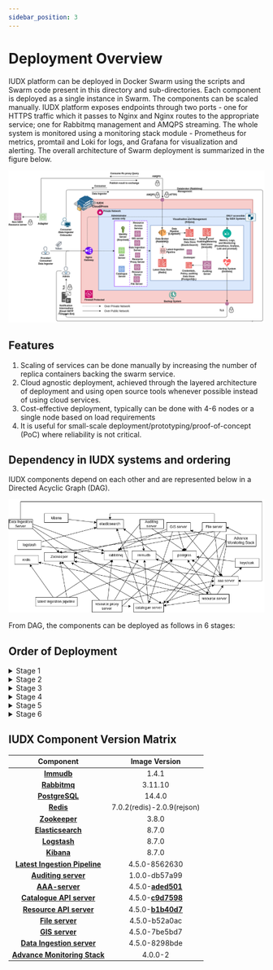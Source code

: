 ```yaml
---
sidebar_position: 3
---
```


# Deployment Overview

IUDX platform can be deployed in Docker Swarm using the scripts and Swarm code present in this directory and sub-directories. Each component is deployed as a single instance in Swarm. The components can be scaled manually. IUDX platform exposes endpoints through two ports - one for HTTPS traffic which it passes to Nginx and Nginx routes to the appropriate service; one for Rabbitmq management and AMQPS streaming. The whole system is monitored using a monitoring stack module - Prometheus for metrics, promtail and Loki for logs, and Grafana for visualization and alerting. The overall architecture of Swarm deployment is summarized in the figure below.

![Architecture](../../../resources/auth/Overview-Deloyment-IUDX-Swarm.png)<br/>

## Features

1. Scaling of services can be done manually by increasing the number of replica containers backing the swarm service.
2. Cloud agnostic deployment, achieved through the layered architecture of deployment and using open source tools whenever possible instead of using cloud services.
3. Cost-effective deployment, typically can be done with 4-6 nodes or a single node based on load requirements
4. It is useful for small-scale deployment/prototyping/proof-of-concept (PoC) where reliability is not critical.

## Dependency in IUDX systems and ordering

IUDX components depend on each other and are represented below in a Directed Acyclic Graph (DAG).

![Architecture](../../../resources/auth/IUDX-Dependency-Graph.png)<br/>

From DAG, the components can be deployed as follows in 6 stages:

## Order of Deployment

   
<details>

<summary>Stage 1</summary>
1. [Immudb]
2. Rabbitmq<br/>
3. Postgresql<br/>
4. Redis<br/>
5. Zookeeper<br/>
6. Elasticsearch (Deploy ELK together)<br/>
</details>

<details>
<summary>Stage 2</summary>
    1. Logstash<br/>
    2. Kibana<br/>
    3. Keycloak<br/>
    4. Latest ingestion pipeline<br/>
    5. Auditing server<br/>
</details>

   <details> 
<summary>Stage 3</summary>
    1. AAA server
   </details>

<details>
<summary>Stage 4</summary>
    1. Catalogue server
</details>


<details>
<summary>Stage 5</summary>
    1. Resource Server<br/>
    2. Resource Server Proxy<br/>
    3. File server<br/>
    4. GIS server<br/>
    5. Data Ingestion server<br/>
</details>

<details>
<summary>Stage 6</summary>
    1. Advance Monitoring Stack
</details>

## IUDX Component Version Matrix


| Component                 | Image Version  |
|:---------------------------:|:----------------:|
| **[Immudb](./IUDX%20Component%20Installation/Immudb.md)**                    | 1.4.1          |
| **[Rabbitmq](./IUDX%20Component%20Installation/RabbitMQ.md)**                  | 3.11.10        |
| **[PostgreSQL](./IUDX%20Component%20Installation/RabbitMQ.md)**                | 14.4.0         |
| **[Redis](./IUDX%20Component%20Installation/Redis.md)**                     | 7.0.2(redis)-2.0.9(rejson) |
| **[Zookeeper](./IUDX%20Component%20Installation/Zookeeper.md)**                 | 3.8.0          |
| **[Elasticsearch](./IUDX%20Component%20Installation/ELK%20stack.md)**             | 8.7.0          |
| **[Logstash](./IUDX%20Component%20Installation/ELK%20stack.md)**                  | 8.7.0          |
| **[Kibana](./IUDX%20Component%20Installation/ELK%20stack.md)**                    | 8.7.0          |
| **[Latest Ingestion Pipeline](./IUDX%20Component%20Installation/Latest-Ingestion-Pipeline.md)** | 4.5.0-8562630  |
| **[Auditing server](./IUDX%20Component%20Installation/Auditing%20Server.md)**           | 1.0.0-db57a99  |
| **[AAA-server](./IUDX%20Component%20Installation/AAA%20Server.md)**                | 4.5.0-**[aded501](https://github.com/datakaveri/iudx-aaa-server/pkgs/container/aaa-depl/96914619?tag=4.5.0-aded501)**  |
| **[Catalogue API server](./IUDX%20Component%20Installation/Catalogue-Server.md)**      | 4.5.0-**[c9d7598](https://github.com/datakaveri/iudx-catalogue-server/pkgs/container/cat-prod/105131185?tag=4.5.0-c9d7598)**  |
| **[Resource API server](./IUDX%20Component%20Installation/Resource-Server.md)**       | 4.5.0-**[b1b40d7](https://github.com/datakaveri/iudx-resource-server/pkgs/container/rs-depl/104998888?tag=4.5.0-b1b40d7)**  |
| **[File server](./IUDX%20Component%20Installation/File%20Server.md)**               | 4.5.0-b52a0ac  |
| **[GIS server](./IUDX%20Component%20Installation/GIS-Server.md)**                | 4.5.0-7be5bd7  |
| **[Data Ingestion server](./IUDX%20Component%20Installation/Data-%20Ingestion%20Server.md)**     | 4.5.0-8298bde  |
| **[Advance Monitoring Stack](./IUDX%20Component%20Installation/Advance%20Monitoring%20Stack.md)**   | 4.0.0-2        |


